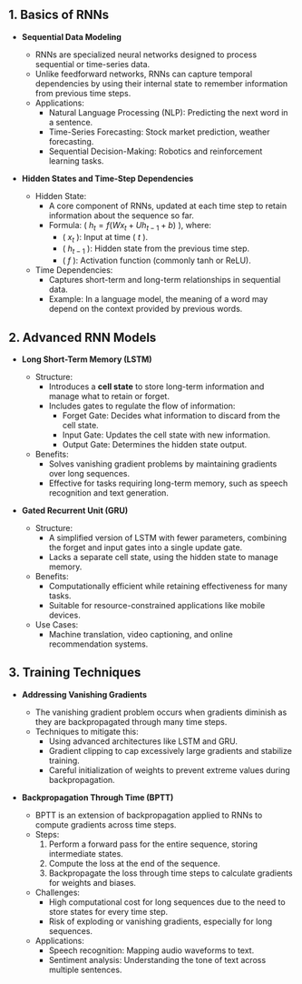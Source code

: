 
## 1. Basics of RNNs

- **Sequential Data Modeling**
  - RNNs are specialized neural networks designed to process sequential or time-series data.
  - Unlike feedforward networks, RNNs can capture temporal dependencies by using their internal state to remember information from previous time steps.
  - Applications:
    - Natural Language Processing (NLP): Predicting the next word in a sentence.
    - Time-Series Forecasting: Stock market prediction, weather forecasting.
    - Sequential Decision-Making: Robotics and reinforcement learning tasks.

- **Hidden States and Time-Step Dependencies**
  - Hidden State:
    - A core component of RNNs, updated at each time step to retain information about the sequence so far.
    - Formula: \( $h_t = f(Wx_t + Uh_{t-1} + b)$ \), where:
      - \( $x_t$ \): Input at time \( $t$ \).
      - \( $h_{t-1}$ \): Hidden state from the previous time step.
      - \( $f$ \): Activation function (commonly tanh or ReLU).
  - Time Dependencies:
    - Captures short-term and long-term relationships in sequential data.
    - Example: In a language model, the meaning of a word may depend on the context provided by previous words.

## 2. Advanced RNN Models

- **Long Short-Term Memory (LSTM)**
  - Structure:
    - Introduces a **cell state** to store long-term information and manage what to retain or forget.
    - Includes gates to regulate the flow of information:
      - Forget Gate: Decides what information to discard from the cell state.
      - Input Gate: Updates the cell state with new information.
      - Output Gate: Determines the hidden state output.
  - Benefits:
    - Solves vanishing gradient problems by maintaining gradients over long sequences.
    - Effective for tasks requiring long-term memory, such as speech recognition and text generation.

- **Gated Recurrent Unit (GRU)**
  - Structure:
    - A simplified version of LSTM with fewer parameters, combining the forget and input gates into a single update gate.
    - Lacks a separate cell state, using the hidden state to manage memory.
  - Benefits:
    - Computationally efficient while retaining effectiveness for many tasks.
    - Suitable for resource-constrained applications like mobile devices.
  - Use Cases:
    - Machine translation, video captioning, and online recommendation systems.

## 3. Training Techniques

- **Addressing Vanishing Gradients**
  - The vanishing gradient problem occurs when gradients diminish as they are backpropagated through many time steps.
  - Techniques to mitigate this:
    - Using advanced architectures like LSTM and GRU.
    - Gradient clipping to cap excessively large gradients and stabilize training.
    - Careful initialization of weights to prevent extreme values during backpropagation.

- **Backpropagation Through Time (BPTT)**
  - BPTT is an extension of backpropagation applied to RNNs to compute gradients across time steps.
  - Steps:
    1. Perform a forward pass for the entire sequence, storing intermediate states.
    2. Compute the loss at the end of the sequence.
    3. Backpropagate the loss through time steps to calculate gradients for weights and biases.
  - Challenges:
    - High computational cost for long sequences due to the need to store states for every time step.
    - Risk of exploding or vanishing gradients, especially for long sequences.
  - Applications:
    - Speech recognition: Mapping audio waveforms to text.
    - Sentiment analysis: Understanding the tone of text across multiple sentences.

